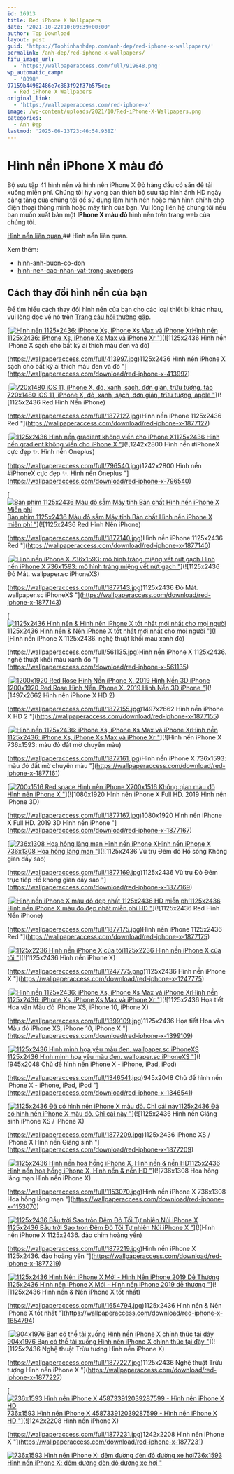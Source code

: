 ```yaml
---
id: 16913
title: Red iPhone X Wallpapers
date: '2021-10-22T10:09:39+00:00'
author: Top Download
layout: post
guid: 'https://Tophinhanhdep.com/anh-dep/red-iphone-x-wallpapers/'
permalink: /anh-dep/red-iphone-x-wallpapers/
fifu_image_url:
  - 'https://wallpaperaccess.com/full/919848.png'
wp_automatic_camp:
  - '8098'
97159b44962486e7c883f92f37b575cc:
  - Red iPhone X Wallpapers
original_link:
  - 'https://wallpaperaccess.com/red-iphone-x'
image: /wp-content/uploads/2021/10/Red-iPhone-X-Wallpapers.png
categories:
  - Ảnh Đẹp
lastmod: '2025-06-13T23:46:54.938Z'
---
```

# Hình nền iPhone X màu đỏ

Bộ sưu tập 41 hình nền và hình nền iPhone X Đỏ hàng đầu có sẵn để tải xuống miễn phí. Chúng tôi hy vọng bạn thích bộ sưu tập hình ảnh HD ngày càng tăng của chúng tôi để sử dụng làm hình nền hoặc màn hình chính cho điện thoại thông minh hoặc máy tính của bạn. Vui lòng liên hệ chúng tôi nếu bạn muốn xuất bản một **IPhone X màu đỏ** hình nền trên trang web của chúng tôi.

[Hình nền liên quan ](#related) ## Hình nền liên quan.

   
 Xem thêm:

   
- [hinh-anh-buon-co-don](https://tophinhanhdep.com/hinh-anh-buon/hinh-anh-buon-co-don/)
- [hinh-nen-cac-nhan-vat-trong-avengers](https://tophinhanhdep.com/anh-anime/hinh-nen-cac-nhan-vat-trong-avengers/)

## Cách thay đổi hình nền của bạn

Để tìm hiểu cách thay đổi hình nền của bạn cho các loại thiết bị khác nhau, vui lòng đọc về nó trên [Trang câu hỏi thường gặp](https://tophinhanhdep.com/faq/).

  
[[![Hình nền 1125x2436: iPhone Xs, iPhone Xs Max và iPhone Xr](https://wallpaperaccess.com/full/919848.png)Hình nền 1125x2436: iPhone Xs, iPhone Xs Max và iPhone Xr "](https://wallpaperaccess.com/download/red-iphone-x-919848)](![1125x2436 Hình nền iPhone X sạch cho bất kỳ ai thích màu đen và đỏ)

(https://wallpaperaccess.com/full/413997.jpg)1125x2436 Hình nền iPhone X sạch cho bất kỳ ai thích màu đen và đỏ "](https://wallpaperaccess.com/download/red-iphone-x-413997)

[[![720x1480 iOS 11, iPhone X, đỏ, xanh, sạch, đơn giản, trừu tượng, táo](https://wallpaperaccess.com/full/1188560.jpg)720x1480 iOS 11, iPhone X, đỏ, xanh, sạch, đơn giản, trừu tượng, apple "](https://wallpaperaccess.com/download/red-iphone-x-1188560)](![1125x2436 Red Hình Nền iPhone)

(https://wallpaperaccess.com/full/1877127.jpg)Hình nền iPhone 1125x2436 Red "](https://wallpaperaccess.com/download/red-iphone-x-1877127)

[[![1125x2436 Hình nền gradient không viền cho iPhone X](https://wallpaperaccess.com/full/913401.png)1125x2436 Hình nền gradient không viền cho iPhone X "](https://wallpaperaccess.com/download/red-iphone-x-913401)](![1242x2800 Hình nền #iPhoneX cực đẹp ✨.  Hình nền Oneplus)

(https://wallpaperaccess.com/full/796540.jpg)1242x2800 Hình nền #iPhoneX cực đẹp ✨. Hình nền Oneplus "](https://wallpaperaccess.com/download/red-iphone-x-796540)

[[![Bàn phím 1125x2436 Màu đỏ sẫm Máy tính Bản chất Hình nền iPhone X Miễn phí](https://wallpaperaccess.com/full/1877134.jpg)Bàn phím 1125x2436 Màu đỏ sẫm Máy tính Bản chất Hình nền iPhone X miễn phí "](https://wallpaperaccess.com/download/red-iphone-x-1877134)](![1125x2436 Red Hình Nền iPhone)

(https://wallpaperaccess.com/full/1877140.jpg)Hình nền iPhone 1125x2436 Red "](https://wallpaperaccess.com/download/red-iphone-x-1877140)

[[![Hình nền iPhone X 736x1593: mô hình tráng miệng vết nứt gạch](https://wallpaperaccess.com/full/1877142.jpg) Hình nền iPhone X 736x1593: mô hình tráng miệng vết nứt gạch "](https://wallpaperaccess.com/download/red-iphone-x-1877142)](![1125x2436 Đỏ Mát.  wallpaper.sc iPhoneXS)

(https://wallpaperaccess.com/full/1877143.jpg)1125x2436 Đỏ Mát. wallpaper.sc iPhoneXS "](https://wallpaperaccess.com/download/red-iphone-x-1877143)

[[![1125x2436 Hình nền & Hình nền iPhone X tốt nhất mới nhất cho mọi người](https://wallpaperaccess.com/full/1102553.jpg)1125x2436 Hình nền &amp; Nền iPhone X tốt nhất mới nhất cho mọi người "](https://wallpaperaccess.com/download/red-iphone-x-1102553)](![Hình nền iPhone X 1125x2436.  nghệ thuật khối màu xanh đỏ)

(https://wallpaperaccess.com/full/561135.jpg)Hình nền iPhone X 1125x2436. nghệ thuật khối màu xanh đỏ "](https://wallpaperaccess.com/download/red-iphone-x-561135)

[[![1200x1920 Red Rose Hình Nền iPhone X. 2019 Hình Nền 3D iPhone](https://wallpaperaccess.com/full/1877154.jpg)1200x1920 Red Rose Hình Nền iPhone X. 2019 Hình Nền 3D iPhone "](https://wallpaperaccess.com/download/red-iphone-x-1877154)](![1497x2662 Hình nền iPhone X HD 2)

(https://wallpaperaccess.com/full/1877155.jpg)1497x2662 Hình nền iPhone X HD 2 "](https://wallpaperaccess.com/download/red-iphone-x-1877155)

[[![Hình nền 1125x2436: iPhone Xs, iPhone Xs Max và iPhone Xr](https://wallpaperaccess.com/full/1088360.png)Hình nền 1125x2436: iPhone Xs, iPhone Xs Max và iPhone Xr "](https://wallpaperaccess.com/download/red-iphone-x-1088360)](![Hình nền iPhone X 736x1593: màu đỏ đất mờ chuyển màu)

(https://wallpaperaccess.com/full/1877161.jpg)Hình nền iPhone X 736x1593: màu đỏ đất mờ chuyển màu "](https://wallpaperaccess.com/download/red-iphone-x-1877161)

[[![700x1516 Red space Hình nền iPhone X](https://wallpaperaccess.com/full/1877163.jpg)700x1516 Không gian màu đỏ Hình nền iPhone X "](https://wallpaperaccess.com/download/red-iphone-x-1877163)](![1080x1920 Hình nền iPhone X Full HD.  2019 Hình nền iPhone 3D)

(https://wallpaperaccess.com/full/1877167.jpg)1080x1920 Hình nền iPhone X Full HD. 2019 3D Hình nền iPhone "](https://wallpaperaccess.com/download/red-iphone-x-1877167)

[[![736x1308 Hoa hồng lãng mạn Hình nền iPhone X](https://wallpaperaccess.com/full/1583798.jpg)Hình nền iPhone X 736x1308 Hoa hồng lãng mạn "](https://wallpaperaccess.com/download/red-iphone-x-1583798)](![1125x2436 Vũ trụ Đêm đỏ Hồ sống Không gian đầy sao)

(https://wallpaperaccess.com/full/1877169.jpg)1125x2436 Vũ trụ Đỏ Đêm trực tiếp Hồ không gian đầy sao "](https://wallpaperaccess.com/download/red-iphone-x-1877169)

[[![Hình nền iPhone X màu đỏ đẹp nhất 1125x2436 HD miễn phí](https://wallpaperaccess.com/full/1618496.jpg)1125x2436 Hình nền iPhone X màu đỏ đẹp nhất miễn phí HD "](https://wallpaperaccess.com/download/red-iphone-x-1618496)](![1125x2436 Red Hình Nền iPhone)

(https://wallpaperaccess.com/full/1877175.jpg)Hình nền iPhone 1125x2436 Red "](https://wallpaperaccess.com/download/red-iphone-x-1877175)

[[![1125x2236 Hình nền iPhone X của tôi](https://wallpaperaccess.com/full/1468644.jpg)1125x2236 Hình nền iPhone X của tôi "](https://wallpaperaccess.com/download/red-iphone-x-1468644)](![1125x2436 Hình nền iPhone X)

(https://wallpaperaccess.com/full/1247775.png)1125x2436 Hình nền iPhone X "](https://wallpaperaccess.com/download/red-iphone-x-1247775)

[[![Hình nền 1125x2436: iPhone Xs, iPhone Xs Max và iPhone Xr](https://wallpaperaccess.com/full/983749.jpg)Hình nền 1125x2436: iPhone Xs, iPhone Xs Max và iPhone Xr "](https://wallpaperaccess.com/download/red-iphone-x-983749)](![1125x2436 Họa tiết Hoa văn Màu đỏ iPhone XS, iPhone 10, iPhone X)

(https://wallpaperaccess.com/full/1399109.jpg)1125x2436 Họa tiết Hoa văn Màu đỏ iPhone XS, iPhone 10, iPhone X "](https://wallpaperaccess.com/download/red-iphone-x-1399109)

[[![1125x2436 Hình minh họa yêu màu đen.  wallpaper.sc iPhoneXS](https://wallpaperaccess.com/full/1877186.jpg)1125x2436 Hình minh họa yêu màu đen. wallpaper.sc iPhoneXS "](https://wallpaperaccess.com/download/red-iphone-x-1877186)](![945x2048 Chủ đề hình nền iPhone X - iPhone, iPad, iPod)

(https://wallpaperaccess.com/full/1346541.jpg)945x2048 Chủ đề hình nền iPhone X - iPhone, iPad, iPod "](https://wallpaperaccess.com/download/red-iphone-x-1346541)

[[![1125x2436 Đã có hình nền iPhone X màu đỏ.  Chỉ cái này](https://wallpaperaccess.com/full/1877202.jpg)1125x2436 Đã có hình nền iPhone X màu đỏ. Chỉ cái này "](https://wallpaperaccess.com/download/red-iphone-x-1877202)](![1125x2436 Hình nền Giáng sinh iPhone XS / iPhone X)

(https://wallpaperaccess.com/full/1877209.jpg)1125x2436 iPhone XS / iPhone X Hình nền Giáng sinh "](https://wallpaperaccess.com/download/red-iphone-x-1877209)

[[![1125x2436 Hình nền hoa hồng iPhone X, Hình nền & nền HD](https://wallpaperaccess.com/full/1877211.jpg)1125x2436 Hình nền hoa hồng iPhone X, Hình nền &amp; nền HD "](https://wallpaperaccess.com/download/red-iphone-x-1877211)](![736x1308 Hoa hồng lãng mạn Hình nền iPhone X)

(https://wallpaperaccess.com/full/1153070.jpg)Hình nền iPhone X 736x1308 Hoa hồng lãng mạn "](https://wallpaperaccess.com/download/red-iphone-x-1153070)

[[![1125x2436 Bầu trời Sao tròn Đêm Đỏ Tối Tự nhiên Núi iPhone X](https://wallpaperaccess.com/full/1877214.jpg)1125x2436 Bầu trời Sao tròn Đêm Đỏ Tối Tự nhiên Núi iPhone X "](https://wallpaperaccess.com/download/red-iphone-x-1877214)](![Hình nền iPhone X 1125x2436.  đảo chim hoàng yến)

(https://wallpaperaccess.com/full/1877219.jpg)Hình nền iPhone X 1125x2436. đảo hoàng yến "](https://wallpaperaccess.com/download/red-iphone-x-1877219)

[[![1125x2436 Hình Nền iPhone X Mới - Hình Nền iPhone 2019 Dễ Thương](https://wallpaperaccess.com/full/1144103.jpg)1125x2436 Hình nền iPhone X Mới - Hình nền iPhone 2019 dễ thương "](https://wallpaperaccess.com/download/red-iphone-x-1144103)](![1125x2436 Hình nền & Nền iPhone X tốt nhất)

(https://wallpaperaccess.com/full/1654794.jpg)1125x2436 Hình nền &amp; Nền iPhone X tốt nhất "](https://wallpaperaccess.com/download/red-iphone-x-1654794)

[[![904x1976 Bạn có thể tải xuống Hình nền iPhone X chính thức tại đây](https://wallpaperaccess.com/full/1146137.jpg)904x1976 Bạn có thể tải xuống Hình nền iPhone X chính thức tại đây "](https://wallpaperaccess.com/download/red-iphone-x-1146137)](![1125x2436 Nghệ thuật Trừu tượng Hình nền iPhone X)

(https://wallpaperaccess.com/full/1877227.jpg)1125x2436 Nghệ thuật Trừu tượng Hình nền iPhone X "](https://wallpaperaccess.com/download/red-iphone-x-1877227)

[[![736x1593 Hình nền iPhone X 458733912039287599 - Hình nền iPhone X HD](https://wallpaperaccess.com/full/1877229.jpg)736x1593 Hình nền iPhone X 458733912039287599 - Hình nền iPhone X HD "](https://wallpaperaccess.com/download/red-iphone-x-1877229)](![1242x2208 Hình nền iPhone X)

(https://wallpaperaccess.com/full/1877231.jpg)1242x2208 Hình nền iPhone X "](https://wallpaperaccess.com/download/red-iphone-x-1877231)

[![736x1593 Hình nền iPhone X: đêm đường đèn đỏ đường xe hơi](https://wallpaperaccess.com/full/1877233.jpg)736x1593 Hình nền iPhone X: đêm đường đèn đỏ đường xe hơi "](https://wallpaperaccess.com/download/red-iphone-x-1877233)
